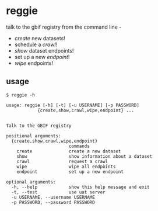 # reggie

talk to the gbif registry from the command line -
  
  * _create_ new datasets!
  * schedule a _crawl_!
  * _show_ dataset endpoints!
  * set up a new _endpoint_!
  * _wipe_ endpoints!

## usage

    $ reggie -h
  
    usage: reggie [-h] [-t] [-u USERNAME] [-p PASSWORD]
                {create,show,crawl,wipe,endpoint} ...
  
  
    Talk to the GBIF registry
  
    positional arguments:
      {create,show,crawl,wipe,endpoint}
                            commands
        create              create a new dataset
        show                show information about a dataset
        crawl               request a crawl
        wipe                wipe all endpoints
        endpoint            set up a new endpoint
    
    optional arguments:
      -h, --help            show this help message and exit
      -t, --test            use uat server
      -u USERNAME, --username USERNAME
      -p PASSWORD, --password PASSWORD

